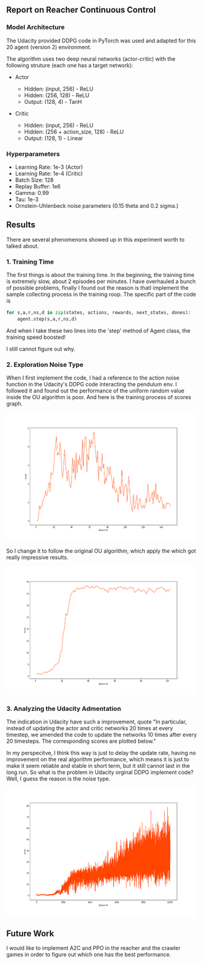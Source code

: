 ## Report on Reacher Continuous Control

### Model Architecture
The Udacity provided DDPG code in PyTorch was used and adapted for this 20 agent (version 2) environment.


The algorithm uses two deep neural networks (actor-critic) with the following struture (each one has a target network):
- Actor    
    - Hidden: (input, 256)  - ReLU
    - Hidden: (256, 128)    - ReLU
    - Output: (128, 4)      - TanH

- Critic
    - Hidden: (input, 256)              - ReLU
    - Hidden: (256 + action_size, 128)  - ReLU
    - Output: (128, 1)                  - Linear


### Hyperparameters
- Learning Rate: 1e-3 (Actor)
- Learning Rate: 1e-4 (Critic)
- Batch Size: 128
- Replay Buffer: 1e6
- Gamma: 0.99
- Tau: 1e-3
- Ornstein-Uhlenbeck noise parameters (0.15 theta and 0.2 sigma.)


## Results

There are several phenomenons showed up in this experiment worth to talked about.

### 1. Training Time

The first things is about the training time. In the beginning, the training time is extremely slow, about 2 episodes per minutes. I have overhauled a bunch of possible problems, finally I found out the reason is thatI implement the sample collecting process in the training roop. The specific part of the code is 

```python
for s,a,r,ns,d in zip(states, actions, rewards, next_states, dones):
    agent.step(s,a,r,ns,d)
```

And when I take these two lines into the 'step' method of Agent class, the training speed boosted!

I still cannot figure out why.

### 2. Exploration Noise Type

When I first implement the code, I had a reference to the action noise function in the Udacity's DDPG code interacting the pendulum env. I followed it and found out the performance of the uniform random value inside the OU algorithm is poor. And here is the training process of scores graph. 

<img src="graph_reacher_uniform_noise.png" width="500" height="340" />

So I change it to follow the original OU algorithm, which apply the which got really impressive results.

<img src="graph_reacher_gau_noise.png" width="500" height="340" />

### 3. Analyzing the Udacity Admentation

   The indication in Udacity have such a improvement, quote "In particular, instead of updating the actor and critic networks 20 times at every timestep, we amended the code to update the networks 10 times after every 20 timesteps. The corresponding scores are plotted below."

   In my perspecitve, I think this way is just to delay the update rate, having no improvement on the real algorithm performance, which means it is just to make it seem reliable and stable in short term, but it still cannot last in the long run.  So what is the problem in Udacity orginal DDPG implement code? Well, I guess the reason is the noise type. 
  
<img src="crawl1.png" width="500" height="340" />

## Future Work

I would like to implement A2C and PPO in the reacher and the crawler games in order to figure out which one has the best performance.
